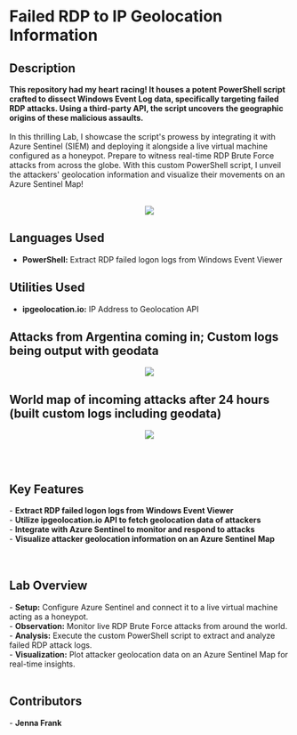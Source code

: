 <h1>Failed RDP to IP Geolocation Information</h1>




<h2>Description</h2>
<b>This repository had my heart racing! It houses a potent PowerShell script crafted to dissect Windows Event Log data, specifically targeting failed RDP attacks. Using a third-party API, the script uncovers the geographic origins of these malicious assaults.


</b>
<br />
<br />
In this thrilling Lab, I showcase the script's prowess by integrating it with Azure Sentinel (SIEM) and deploying it alongside a live virtual machine configured as a honeypot. Prepare to witness real-time RDP Brute Force attacks from across the globe. With this custom PowerShell script, I unveil the attackers' geolocation information and visualize their movements on an Azure Sentinel Map!
<br />
<br />
<p align="center">
 
<img src="https://imgur.com/VlzpCFD.png"/>
</p>
<h2>Languages Used</h2>

- <b>PowerShell:</b> Extract RDP failed logon logs from Windows Event Viewer 

<h2>Utilities Used</h2>

- <b>ipgeolocation.io:</b> IP Address to Geolocation API

<h2>Attacks from Argentina coming in; Custom logs being output with geodata</h2>

<p align="center">
<img src="https://imgur.com/oj7W78F.png"/>
</p>

<h2>World map of incoming attacks after 24 hours (built custom logs including geodata)</h2>

<p align="center">
<img src="https://imgur.com/8GMTPcw.png"/>
</p>
<br />
<br />
<h2>Key Features</h2>
- <b>Extract RDP failed logon logs from Windows Event Viewer</b><br />
- <b>Utilize ipgeolocation.io API to fetch geolocation data of attackers</b><br />
- <b>Integrate with Azure Sentinel to monitor and respond to attacks</b><br />
- <b>Visualize attacker geolocation information on an Azure Sentinel Map</b><br />
<br />
<br />
<h2>Lab Overview</h2>
- <b>Setup:</b> Configure Azure Sentinel and connect it to a live virtual machine acting as a honeypot.<br />
- <b>Observation:</b> Monitor live RDP Brute Force attacks from around the world.<br />
- <b>Analysis:</b> Execute the custom PowerShell script to extract and analyze failed RDP attack logs.<br />
- <b>Visualization:</b> Plot attacker geolocation data on an Azure Sentinel Map for real-time insights.<br />
<br />
<h2>Contributors</h2>
- <b>Jenna Frank</b><br />
<!--
 ```diff
- text in red
+ text in green
! text in orange
# text in gray
@@ text in purple (and bold)@@
```
--!>
